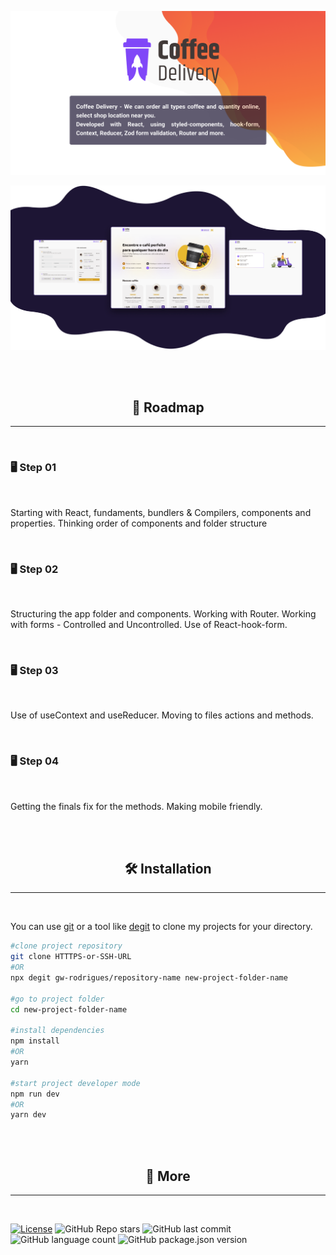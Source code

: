 ![header](./.github/header.png)

![demo](./.github/demo.png)

<br/><br/>

<h2 align="center">🧭 Roadmap</h2>
<hr/>
<br/>

### 🖥 Step 01

<br/>

<p>Starting with React, fundaments, bundlers & Compilers, components and properties. Thinking order of components and folder structure</p>

<br/>

### 🖥 Step 02

<br/>

<p>Structuring the app folder and components. Working with Router. Working with forms - Controlled and Uncontrolled. Use of React-hook-form.</p>

<br/>

### 🖥 Step 03

<br/>

<p>Use of useContext and useReducer. Moving to files actions and methods.</p>

<br/>

### 🖥 Step 04

<br/>

<p>Getting the finals fix for the methods. Making mobile friendly.</p>

<br/><br/>

<h2 align="center">🛠 Installation</h2>
<hr/>
<br/>

You can use [git](https://git-scm.com) or a tool like [degit](https://github.com/Rich-Harris/degit) to clone my projects for your directory.

```sh
#clone project repository
git clone HTTTPS-or-SSH-URL
#OR
npx degit gw-rodrigues/repository-name new-project-folder-name

#go to project folder
cd new-project-folder-name

#install dependencies
npm install
#OR
yarn

#start project developer mode
npm run dev
#OR
yarn dev
```

<br/><br/>

<h2 align="center">🔬 More</h2>
<hr/>
<br/>

[![License](https://img.shields.io/badge/license-MIT-green?style=for-the-badge)](./LICENSE)
![GitHub Repo stars](https://img.shields.io/github/stars/gw-rodrigues/coffee-delivery-app-react-ts?style=for-the-badge)
![GitHub last commit](https://img.shields.io/github/last-commit/gw-rodrigues/coffee-delivery-app-react-ts?style=for-the-badge)
![GitHub language count](https://img.shields.io/github/languages/count/gw-rodrigues/coffee-delivery-app-react-ts?style=for-the-badge)
![GitHub package.json version](https://img.shields.io/github/package-json/v/gw-rodrigues/coffee-delivery-app-react-ts?style=for-the-badge)
